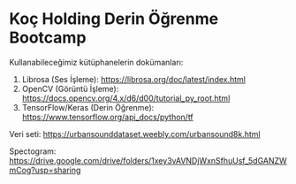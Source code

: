 # Koç Holding Derin Öğrenme Bootcamp

Kullanabileceğimiz kütüphanelerin dokümanları:

1) Librosa (Ses İşleme): https://librosa.org/doc/latest/index.html
2) OpenCV (Görüntü İşleme): https://docs.opencv.org/4.x/d6/d00/tutorial_py_root.html
3) TensorFlow/Keras (Derin Öğrenme): https://www.tensorflow.org/api_docs/python/tf

Veri seti: https://urbansounddataset.weebly.com/urbansound8k.html

Spectogram: https://drive.google.com/drive/folders/1xey3vAVNDjWxnSfhuUsf_5dGANZWmCog?usp=sharing

